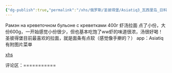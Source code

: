 ```yaml
---
{"dg-publish":true,"permalink":"/xhs/俄罗斯/圣彼得堡/Asiatiq3_瓦西里岛_日料/","tags":["rednote","圣彼得堡"],"updated":"2025-03-30T20:38:41.741+08:00"}
---
```


 

Рамэн на креветочном бульоне с креветками 400г 虾汤拉面 点了小份，大份600g，一开始感觉小份很少，但也基本吃饱了ww虾的味道很浓，汤很好喝！圣彼得堡目前最喜欢的拉面，就是面条有点软（感觉像手擀的？）
app：Asiatiq 有附图片菜单

[xhs](https://www.xiaohongshu.com/explore/645f764d00000000270289b7?xsec_token=ABMeqOklrB8Dj1ZvRcKR7b1OI_M2N0O6DrMZ-QbHgTmF4=&xsec_source=pc_user)

评论区：===========

